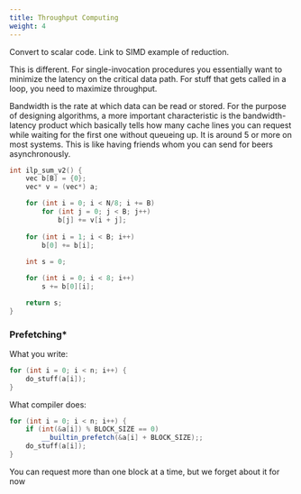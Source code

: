 ```yaml
---
title: Throughput Computing
weight: 4
---
```


Convert to scalar code. Link to SIMD example of reduction.

This is different. For single-invocation procedures you essentially want to minimize the latency on the critical data path. For stuff that gets called in a loop, you need to maximize throughput.

Bandwidth is the rate at which data can be read or stored. For the purpose of designing algorithms, a more important characteristic is the bandwidth-latency product which basically tells how many cache lines you can request while waiting for the first one without queueing up. It is around 5 or more on most systems. This is like having friends whom you can send for beers asynchronously.

```c++
int ilp_sum_v2() {
    vec b[B] = {0};
    vec* v = (vec*) a;

    for (int i = 0; i < N/8; i += B)
        for (int j = 0; j < B; j++)
            b[j] += v[i + j];
    
    for (int i = 1; i < B; i++)
        b[0] += b[i];
    
    int s = 0;

    for (int i = 0; i < 8; i++)
        s += b[0][i];

    return s;
}

```

### Prefetching*

What you write:

```cpp
for (int i = 0; i < n; i++) {
    do_stuff(a[i]);
}
```

What compiler does:

```cpp
for (int i = 0; i < n; i++) {
    if (int(&a[i]) % BLOCK_SIZE == 0)
        __builtin_prefetch(&a[i] + BLOCK_SIZE);;
    do_stuff(a[i]);
}
```

You can request more than one block at a time, but we forget about it for now
